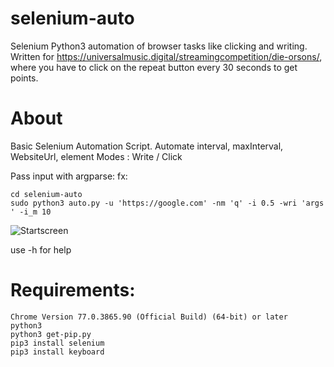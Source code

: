 # selenium-auto
Selenium Python3 automation of browser tasks like clicking and writing. Written for https://universalmusic.digital/streamingcompetition/die-orsons/, where you have to click on the repeat button every 30 seconds to get points.

# About
Basic Selenium Automation Script.
Automate interval, maxInterval, WebsiteUrl, element
Modes : Write / Click
  
Pass input with argparse: fx:
```
cd selenium-auto
sudo python3 auto.py -u 'https://google.com' -nm 'q' -i 0.5 -wri 'args ' -i_m 10 
```

![Startscreen](../master/gitreadme/running.gif)

use -h for help

# Requirements:
```
Chrome Version 77.0.3865.90 (Official Build) (64-bit) or later
python3
python3 get-pip.py
pip3 install selenium
pip3 install keyboard
```
